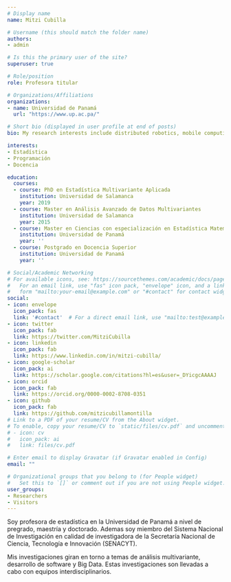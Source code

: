 ```yaml
---
# Display name
name: Mitzi Cubilla

# Username (this should match the folder name)
authors:
- admin

# Is this the primary user of the site?
superuser: true

# Role/position
role: Profesora titular

# Organizations/Affiliations
organizations:
- name: Universidad de Panamá
  url: "https://www.up.ac.pa/"

# Short bio (displayed in user profile at end of posts)
bio: My research interests include distributed robotics, mobile computing and programmable matter.

interests:
- Estadística
- Programación
- Docencia

education:
  courses:
  - course: PhD en Estadística Multivariante Aplicada
    institution: Universidad de Salamanca
    year: 2019
  - course: Master en Análisis Avanzado de Datos Multivariantes
    institution: Universidad de Salamanca
    year: 2015
  - course: Master en Ciencias con especialización en Estadística Matemática
    institution: Universidad de Panamá
    year: ''
  - course: Postgrado en Docencia Superior
    institution: Universidad de Panamá
    year: ''

# Social/Academic Networking
# For available icons, see: https://sourcethemes.com/academic/docs/page-builder/#icons
#   For an email link, use "fas" icon pack, "envelope" icon, and a link in the
#   form "mailto:your-email@example.com" or "#contact" for contact widget.
social:
- icon: envelope
  icon_pack: fas
  link: '#contact'  # For a direct email link, use "mailto:test@example.org".
- icon: twitter
  icon_pack: fab
  link: https://twitter.com/MitziCubilla
- icon: linkedin
  icon_pack: fab
  link: https://www.linkedin.com/in/mitzi-cubilla/
- icon: google-scholar
  icon_pack: ai
  link: https://scholar.google.com/citations?hl=es&user=_DYicgcAAAAJ
- icon: orcid
  icon_pack: fab
  link: https://orcid.org/0000-0002-8708-0351
- icon: github
  icon_pack: fab
  link: https://github.com/mitzicubillamontilla
# Link to a PDF of your resume/CV from the About widget.
# To enable, copy your resume/CV to `static/files/cv.pdf` and uncomment the lines below.
# - icon: cv
#   icon_pack: ai
#   link: files/cv.pdf

# Enter email to display Gravatar (if Gravatar enabled in Config)
email: ""

# Organizational groups that you belong to (for People widget)
#   Set this to `[]` or comment out if you are not using People widget.
user_groups:
- Researchers
- Visitors
---
```


Soy profesora de estadística en la Universidad de Panamá a nivel de pregrado, maestría y doctorado. Ademas soy miembro del Sistema Nacional de Investigación en calidad de investigadora de la Secretaría Nacional de Ciencia, Tecnología e Innovación (SENACYT).

Mis investigaciones giran en torno a temas de análisis multivariante, desarrollo de software y Big Data. Estas investigaciones son llevadas a cabo con equipos interdisciplinarios. 
